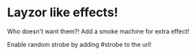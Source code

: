 # Layzor like effects!
Who doesn't want them?! Add a smoke machine for extra effect!

Enable random strobe by adding #strobe to the url!